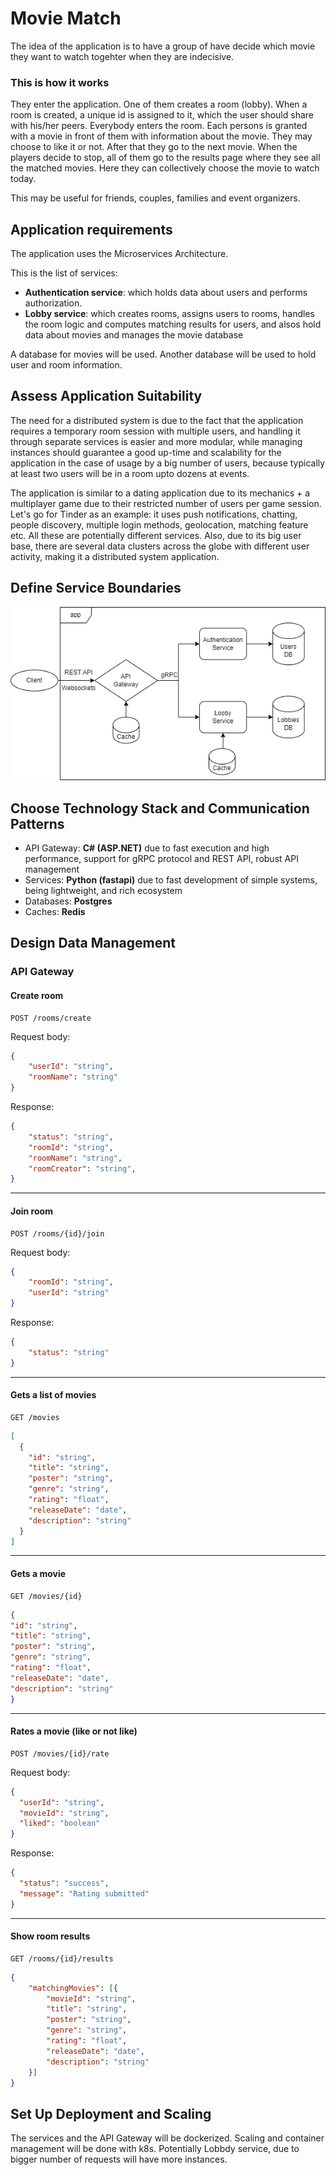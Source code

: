 # Movie Match
The idea of the application is to have a group of have decide which movie they want to watch togehter when they are indecisive. 

### This is how it works 
They enter the application. One of them creates a room (lobby). When a room is created, a unique id is assigned to it, which the user should share with his/her peers. Everybody enters the room. Each persons is granted with a movie in front of them with information about the movie. They may choose to like it or not. After that they go to the next movie. When the players decide to stop, all of them go to the results page where they see all the matched movies. Here they can collectively choose the movie to watch today.


This may be useful for friends, couples, families and event organizers.

## Application requirements
The application uses the Microservices Architecture. 


This is the list of services:
- **Authentication service**: which holds data about users and performs authorization.
- **Lobby service**: which creates rooms, assigns users to rooms, handles the room logic and computes matching results for users, and alsos hold data about movies and manages the movie database


A database for movies will be used. Another database will be used to hold user and room information.

## Assess Application Suitability
The need for a distributed system is due to the fact that the application requires a temporary room session with multiple users, and handling it through separate services is easier and more modular, while managing instances should guarantee a good up-time and scalability for the application in the case of usage by a big number of users, because typically at least two users will be in a room upto dozens at events.

The application is similar to a dating application due to its mechanics + a multiplayer game due to their restricted number of users per game session. Let's go for Tinder as an example: it uses push notifications, chatting, people discovery, multiple login methods, geolocation, matching feature etc. All these are potentially different services. Also, due to its big user base, there are several data clusters across the globe with different user activity, making it a distributed system application.

## Define Service Boundaries
![Application Architecture](./app_architecture_diagram.png "Application Architecture")

## Choose Technology Stack and Communication Patterns
- API Gateway: **C# (ASP.NET)** due to fast execution and high performance, support for gRPC protocol and REST API, robust API management
- Services: **Python (fastapi)** due to fast development of simple systems, being lightweight, and rich ecosystem
- Databases: **Postgres**
- Caches: **Redis**

## Design Data Management
### API Gateway
#### Create room
```
POST /rooms/create
```
Request body:
```json
{
    "userId": "string",
    "roomName": "string"
}
```
Response:
```json
{
    "status": "string",
    "roomId": "string",
    "roomName": "string",
    "roomCreator": "string",
}
```
---
#### Join room
```
POST /rooms/{id}/join
```
Request body:
```json
{
    "roomId": "string",
    "userId": "string"
}
```
Response:
```json
{
    "status": "string"
}
```
---
#### Gets a list of movies
```
GET /movies
```
```json
[
  {
    "id": "string",
    "title": "string",
    "poster": "string",
    "genre": "string",
    "rating": "float",
    "releaseDate": "date",
    "description": "string"
  }
]
```
---
#### Gets a movie
```
GET /movies/{id}
```
```json
{
"id": "string",
"title": "string",
"poster": "string",
"genre": "string",
"rating": "float",
"releaseDate": "date",
"description": "string"
}
```
---
#### Rates a movie (like or not like)
```
POST /movies/{id}/rate
```
Request body:
```json
{
  "userId": "string",
  "movieId": "string",
  "liked": "boolean"
}
```
Response:
```json
{
  "status": "success",
  "message": "Rating submitted"
}

```
---
#### Show room results
```
GET /rooms/{id}/results
```
```json
{
    "matchingMovies": [{
        "movieId": "string",
        "title": "string",
        "poster": "string",
        "genre": "string",
        "rating": "float",
        "releaseDate": "date",
        "description": "string"
    }]
}
```


## Set Up Deployment and Scaling
The services and the API Gateway will be dockerized. Scaling and container management will be done with k8s. Potentially Lobbdy service, due to bigger number of requests will have more instances.